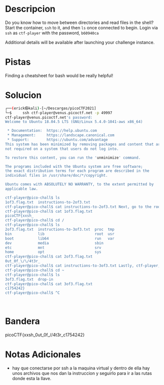 # Descripcion 
Do you know how to move between directories and read files in the shell? Start the container, `ssh` to it, and then `ls` once connected to begin. Login via `ssh` as `ctf-player` with the password, `b60940ca`

Additional details will be available after launching your challenge instance.
# Pistas
Finding a cheatsheet for bash would be really helpful!
# Solucion 
```bash
┌──(erick㉿kali)-[~/Descargas/picoCTF2021]
└─$     ssh ctf-player@venus.picoctf.net -p 49997
ctf-player@venus.picoctf.net's password: 
Welcome to Ubuntu 18.04.5 LTS (GNU/Linux 5.4.0-1041-aws x86_64)

 * Documentation:  https://help.ubuntu.com
 * Management:     https://landscape.canonical.com
 * Support:        https://ubuntu.com/advantage
This system has been minimized by removing packages and content that are
not required on a system that users do not log into.

To restore this content, you can run the 'unminimize' command.

The programs included with the Ubuntu system are free software;
the exact distribution terms for each program are described in the
individual files in /usr/share/doc/*/copyright.

Ubuntu comes with ABSOLUTELY NO WARRANTY, to the extent permitted by
applicable law.

ctf-player@pico-chall$ ls 
1of3.flag.txt  instructions-to-2of3.txt
ctf-player@pico-chall$ cat instructions-to-2of3.txt Next, go to the root of all things, more succinctly `/`
ctf-player@pico-chall$ cat 1of3.flag.txt 
picoCTF{xxsh_
ctf-player@pico-chall$ cd /
ctf-player@pico-chall$ ls 
2of3.flag.txt  instructions-to-3of3.txt  proc  tmp
bin            lib                       root  usr
boot           lib64                     run   var
dev            media                     sbin
etc            mnt                       srv
home           opt                       sys
ctf-player@pico-chall$ cat 2of3.flag.txt 
0ut_0f_\/\/4t3r_
ctf-player@pico-chall$ cat instructions-to-3of3.txt Lastly, ctf-player, go home... more succinctly `~`
ctf-player@pico-chall$ cd ~
ctf-player@pico-chall$ ls
3of3.flag.txt  drop-in
ctf-player@pico-chall$ cat 3of3.flag.txt 
c1754242}
ctf-player@pico-chall$ ^C

 


```
# Bandera
picoCTF{xxsh_0ut_0f_\/\/4t3r_c1754242}
# Notas Adicionales
- hay que conectarse por ssh a la maquina virtual y dentro de ella hay unos archivos que nos dan la instruccion y seguirlo para ir a las rutas donde esta la llave.


